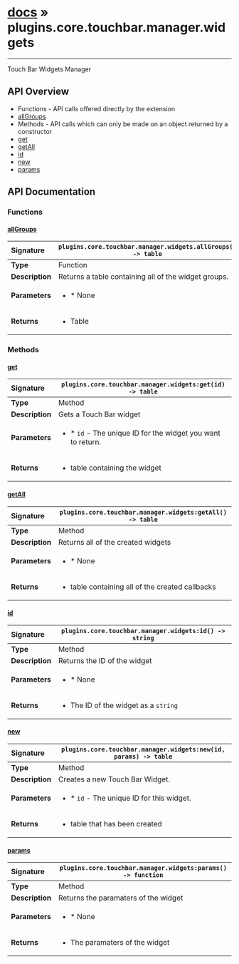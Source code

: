 # [docs](index.md) » plugins.core.touchbar.manager.widgets
---

Touch Bar Widgets Manager

## API Overview
* Functions - API calls offered directly by the extension
 * [allGroups](#allgroups)
* Methods - API calls which can only be made on an object returned by a constructor
 * [get](#get)
 * [getAll](#getall)
 * [id](#id)
 * [new](#new)
 * [params](#params)

## API Documentation

### Functions

#### [allGroups](#allgroups)
| <span style="float: left;">**Signature**</span> | <span style="float: left;">`plugins.core.touchbar.manager.widgets.allGroups() -> table` </span>                                                          |
| -----------------------------------------------------|---------------------------------------------------------------------------------------------------------|
| **Type**                                             | Function                                                                                         |
| **Description**                                      | Returns a table containing all of the widget groups.                                                                                         |
| **Parameters**                                       | <ul><li>* None</li></ul> |
| **Returns**                                          | <ul><li>Table</li></ul>          |

### Methods

#### [get](#get)
| <span style="float: left;">**Signature**</span> | <span style="float: left;">`plugins.core.touchbar.manager.widgets:get(id) -> table` </span>                                                          |
| -----------------------------------------------------|---------------------------------------------------------------------------------------------------------|
| **Type**                                             | Method                                                                                         |
| **Description**                                      | Gets a Touch Bar widget                                                                                         |
| **Parameters**                                       | <ul><li>* `id`		- The unique ID for the widget you want to return.</li></ul> |
| **Returns**                                          | <ul><li>table containing the widget</li></ul>          |

#### [getAll](#getall)
| <span style="float: left;">**Signature**</span> | <span style="float: left;">`plugins.core.touchbar.manager.widgets:getAll() -> table` </span>                                                          |
| -----------------------------------------------------|---------------------------------------------------------------------------------------------------------|
| **Type**                                             | Method                                                                                         |
| **Description**                                      | Returns all of the created widgets                                                                                         |
| **Parameters**                                       | <ul><li>* None</li></ul> |
| **Returns**                                          | <ul><li>table containing all of the created callbacks</li></ul>          |

#### [id](#id)
| <span style="float: left;">**Signature**</span> | <span style="float: left;">`plugins.core.touchbar.manager.widgets:id() -> string` </span>                                                          |
| -----------------------------------------------------|---------------------------------------------------------------------------------------------------------|
| **Type**                                             | Method                                                                                         |
| **Description**                                      | Returns the ID of the widget                                                                                         |
| **Parameters**                                       | <ul><li>* None</li></ul> |
| **Returns**                                          | <ul><li>The ID of the widget as a `string`</li></ul>          |

#### [new](#new)
| <span style="float: left;">**Signature**</span> | <span style="float: left;">`plugins.core.touchbar.manager.widgets:new(id, params) -> table` </span>                                                          |
| -----------------------------------------------------|---------------------------------------------------------------------------------------------------------|
| **Type**                                             | Method                                                                                         |
| **Description**                                      | Creates a new Touch Bar Widget.                                                                                         |
| **Parameters**                                       | <ul><li>* `id`		- The unique ID for this widget.</li></ul> |
| **Returns**                                          | <ul><li>table that has been created</li></ul>          |

#### [params](#params)
| <span style="float: left;">**Signature**</span> | <span style="float: left;">`plugins.core.touchbar.manager.widgets:params() -> function` </span>                                                          |
| -----------------------------------------------------|---------------------------------------------------------------------------------------------------------|
| **Type**                                             | Method                                                                                         |
| **Description**                                      | Returns the paramaters of the widget                                                                                         |
| **Parameters**                                       | <ul><li>* None</li></ul> |
| **Returns**                                          | <ul><li>The paramaters of the widget</li></ul>          |

